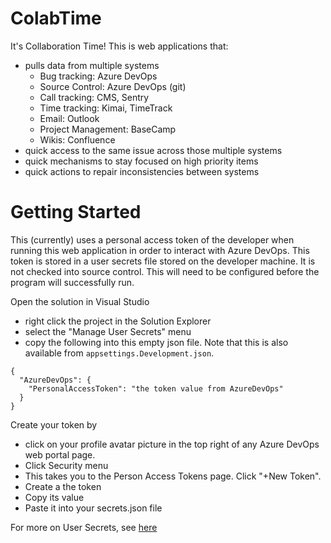 # ColabTime

It's Collaboration Time!  This is web applications that:
- pulls data from multiple systems
  - Bug tracking: Azure DevOps
  - Source Control: Azure DevOps (git)
  - Call tracking: CMS, Sentry
  - Time tracking: Kimai, TimeTrack
  - Email: Outlook
  - Project Management: BaseCamp
  - Wikis: Confluence
- quick access to the same issue across those multiple systems
- quick mechanisms to stay focused on high priority items
- quick actions to repair inconsistencies between systems

# Getting Started

This (currently) uses a personal access token of the developer when running this web application in order to interact with Azure DevOps.  This token is stored in a user secrets file stored on the developer machine.  It is not checked into source control.  This will need to be configured before the program will successfully run.

Open the solution in Visual Studio
- right click the project in the Solution Explorer
- select the "Manage User Secrets" menu
- copy the following into this empty json file.  Note that this is also available from `appsettings.Development.json`.

```
{
  "AzureDevOps": {
    "PersonalAccessToken": "the token value from AzureDevOps"
  }
}
```

Create your token by
- click on your profile avatar picture in the top right of any Azure DevOps web portal page.
- Click Security menu
- This takes you to the Person Access Tokens page.  Click "+New Token".
- Create a the token
- Copy its value
- Paste it into your secrets.json file

For more on User Secrets, see [here](https://learn.microsoft.com/en-us/aspnet/core/security/app-secrets?view=aspnetcore-8.0&tabs=windows)

